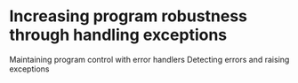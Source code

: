 Increasing program robustness through handling exceptions
=====================================
Maintaining program control with error handlers
Detecting errors and raising exceptions
